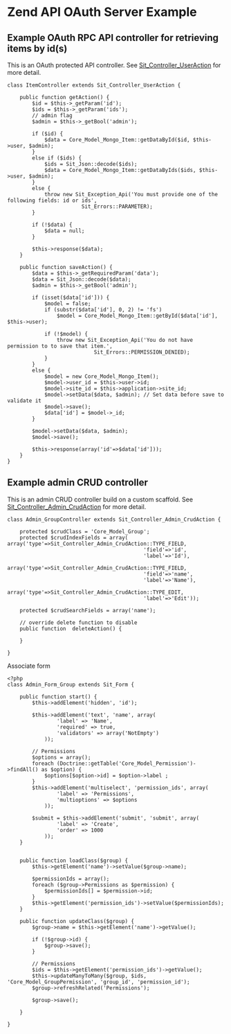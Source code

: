 Zend API OAuth Server Example
=============================

Example OAuth RPC API controller for retrieving items by id(s)
--------------------------------------------------------------

This is an OAuth protected API controller. See [Sit_Controller_UserAction](https://github.com/JamesHight/php-code-examples/blob/master/Zend%20OAuth/Sit/Controller/UserAction.php) for more detail.

	class ItemController extends Sit_Controller_UserAction {

		public function getAction() {
			$id = $this->_getParam('id');
			$ids = $this->_getParam('ids');
			// admin flag
			$admin = $this->_getBool('admin');
			
			if ($id) {
				$data = Core_Model_Mongo_Item::getDataById($id, $this->user, $admin);
			}
			else if ($ids) {
				$ids = Sit_Json::decode($ids);
				$data = Core_Model_Mongo_Item::getDataByIds($ids, $this->user, $admin);
			}
			else {
				throw new Sit_Exception_Api('You must provide one of the following fields: id or ids', 
							Sit_Errors::PARAMETER);
			}

			if (!$data) {
				$data = null;
			}

			$this->response($data);
		}
		
		public function saveAction() {
			$data = $this->_getRequiredParam('data');
			$data = Sit_Json::decode($data);
			$admin = $this->_getBool('admin');
					
			if (isset($data['id'])) {
				$model = false;
				if (substr($data['id'], 0, 2) != 'fs')
					$model = Core_Model_Mongo_Item::getById($data['id'], $this->user);
				
				if (!$model) {
					throw new Sit_Exception_Api('You do not have permission to to save that item.', 
								Sit_Errors::PERMISSION_DENIED);
				}
			}
			else {
				$model = new Core_Model_Mongo_Item();
				$model->user_id = $this->user->id;
				$model->site_id = $this->application->site_id;
				$model->setData($data, $admin); // Set data before save to validate it
				$model->save();
				$data['id'] = $model->_id;
			}
			
			$model->setData($data, $admin);
			$model->save();
			
			$this->response(array('id'=>$data['id']));
		}
	}

Example admin CRUD controller
-----------------------------

This is an admin CRUD controller build on a custom scaffold. See [Sit_Controller_Admin_CrudAction](https://github.com/JamesHight/php-code-examples/blob/master/Zend%20OAuth/Sit/Controller/Admin/CrudAction.php) for more detail.

	class Admin_GroupController extends Sit_Controller_Admin_CrudAction {

		protected $crudClass = 'Core_Model_Group';
		protected $crudIndexFields = array(	array('type'=>Sit_Controller_Admin_CrudAction::TYPE_FIELD,
												'field'=>'id',
												'label'=>'Id'),
											array('type'=>Sit_Controller_Admin_CrudAction::TYPE_FIELD,
												'field'=>'name',
												'label'=>'Name'),
											array('type'=>Sit_Controller_Admin_CrudAction::TYPE_EDIT,
												'label'=>'Edit'));

		protected $crudSearchFields = array('name');
		
		// override delete function to disable
		public function  deleteAction() {
			
		}

	}

Associate form

	<?php
	class Admin_Form_Group extends Sit_Form {
		
		public function start() {
			$this->addElement('hidden', 'id');
			
			$this->addElement('text', 'name', array(
					'label' => 'Name',
					'required' => true,
					'validators' => array('NotEmpty')
				));

			// Permissions
			$options = array();
			foreach (Doctrine::getTable('Core_Model_Permission')->findAll() as $option) {
				$options[$option->id] = $option->label ;
			}
			$this->addElement('multiselect', 'permission_ids', array(
					'label' => 'Permissions',
					'multioptions' => $options
				));

			$submit = $this->addElement('submit', 'submit', array(
					'label' => 'Create',
					'order' => 1000
				));
	    }

	    
	    public function loadClass($group) {
	    	$this->getElement('name')->setValue($group->name);

			$permissionIds = array();
			foreach ($group->Permissions as $permission) {
				$permissionIds[] = $permission->id;
			}
			$this->getElement('permission_ids')->setValue($permissionIds);
		}
	    
	    public function updateClass($group) {
	    	$group->name = $this->getElement('name')->getValue();

			if (!$group->id) {
				$group->save();
			}

			// Permissions
			$ids = $this->getElement('permission_ids')->getValue();
			$this->updateManyToMany($group, $ids, 'Core_Model_GroupPermission', 'group_id', 'permission_id');
			$group->refreshRelated('Permissions');

	    	$group->save();

	    }

	}
